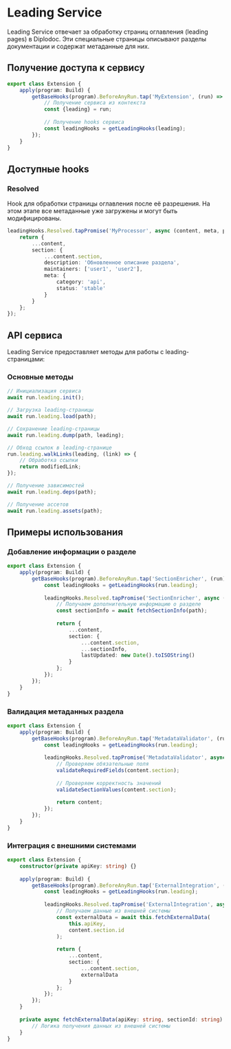 # Leading Service

Leading Service отвечает за обработку страниц оглавления (leading pages) в Diplodoc. Эти специальные страницы описывают разделы документации и содержат метаданные для них.

## Получение доступа к сервису

```typescript
export class Extension {
    apply(program: Build) {
        getBaseHooks(program).BeforeAnyRun.tap('MyExtension', (run) => {
            // Получение сервиса из контекста
            const {leading} = run;
            
            // Получение hooks сервиса
            const leadingHooks = getLeadingHooks(leading);
        });
    }
}
```

## Доступные hooks

### Resolved
Hook для обработки страницы оглавления после её разрешения. На этом этапе все метаданные уже загружены и могут быть модифицированы.

```typescript
leadingHooks.Resolved.tapPromise('MyProcessor', async (content, meta, path) => {
    return {
        ...content,
        section: {
            ...content.section,
            description: 'Обновленное описание раздела',
            maintainers: ['user1', 'user2'],
            meta: {
                category: 'api',
                status: 'stable'
            }
        }
    };
});
```

## API сервиса

Leading Service предоставляет методы для работы с leading-страницами:

### Основные методы

```typescript
// Инициализация сервиса
await run.leading.init();

// Загрузка leading-страницы
await run.leading.load(path);

// Сохранение leading-страницы
await run.leading.dump(path, leading);

// Обход ссылок в leading-странице
run.leading.walkLinks(leading, (link) => {
    // Обработка ссылки
    return modifiedLink;
});

// Получение зависимостей
await run.leading.deps(path);

// Получение ассетов
await run.leading.assets(path);
```

## Примеры использования

### Добавление информации о разделе

```typescript
export class Extension {
    apply(program: Build) {
        getBaseHooks(program).BeforeAnyRun.tap('SectionEnricher', (run) => {
            const leadingHooks = getLeadingHooks(run.leading);
            
            leadingHooks.Resolved.tapPromise('SectionEnricher', async (content, meta, path) => {
                // Получаем дополнительную информацию о разделе
                const sectionInfo = await fetchSectionInfo(path);
                
                return {
                    ...content,
                    section: {
                        ...content.section,
                        ...sectionInfo,
                        lastUpdated: new Date().toISOString()
                    }
                };
            });
        });
    }
}
```

### Валидация метаданных раздела

```typescript
export class Extension {
    apply(program: Build) {
        getBaseHooks(program).BeforeAnyRun.tap('MetadataValidator', (run) => {
            const leadingHooks = getLeadingHooks(run.leading);
            
            leadingHooks.Resolved.tapPromise('MetadataValidator', async (content, meta, path) => {
                // Проверяем обязательные поля
                validateRequiredFields(content.section);
                
                // Проверяем корректность значений
                validateSectionValues(content.section);
                
                return content;
            });
        });
    }
}
```

### Интеграция с внешними системами

```typescript
export class Extension {
    constructor(private apiKey: string) {}
    
    apply(program: Build) {
        getBaseHooks(program).BeforeAnyRun.tap('ExternalIntegration', (run) => {
            const leadingHooks = getLeadingHooks(run.leading);
            
            leadingHooks.Resolved.tapPromise('ExternalIntegration', async (content, meta, path) => {
                // Получаем данные из внешней системы
                const externalData = await this.fetchExternalData(
                    this.apiKey,
                    content.section.id
                );
                
                return {
                    ...content,
                    section: {
                        ...content.section,
                        externalData
                    }
                };
            });
        });
    }
    
    private async fetchExternalData(apiKey: string, sectionId: string) {
        // Логика получения данных из внешней системы
    }
}
``` 